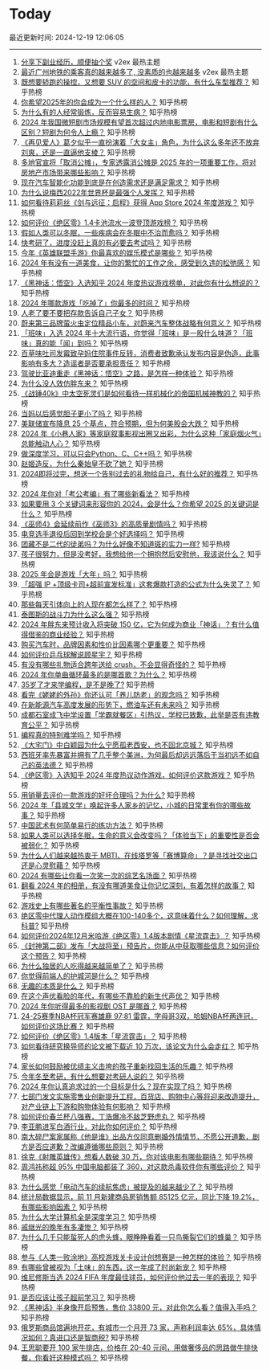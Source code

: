 # Today

最近更新时间: 2024-12-19 12:06:05

--- 
1. [分享下副业经历，顺便抽个奖](https://www.v2ex.com/t/1098683) v2ex 最热主题
2. [最近广州地铁的乘客真的越来越多了, 没素质的也越来越多](https://www.v2ex.com/t/1098660) v2ex 最热主题
3. [既想要轿跑的操控，又想要 SUV 的空间和皮卡的功能，有什么车型推荐？](https://www.zhihu.com/question/7197745132) 知乎热榜
4. [你希望2025年的你会成为一个什么样的人？](https://www.zhihu.com/question/5541178274) 知乎热榜
5. [为什么有的人经常锻炼，反而容易生病？](https://www.zhihu.com/question/5553216028) 知乎热榜
6. [2024 年我国微短剧市场规模有望首次超过内地电影票房，电影和短剧有什么区别？短剧为何令人上瘾？](https://www.zhihu.com/question/7022660972) 知乎热榜
7. [《再见爱人》葛夕似乎一直扮演着「大女主」角色，为什么这么多年还不放弃刘爽，还是一直逼他支棱？](https://www.zhihu.com/question/6788860536) 知乎热榜
8. [多地官宣将「取消公摊」，专家透露消公摊是 2025 年的一项重要工作，将对房地产市场带来哪些影响？](https://www.zhihu.com/question/7213640300) 知乎热榜
9. [现在汽车智能化功能到底是在创造需求还是满足需求？](https://www.zhihu.com/question/6848071073) 知乎热榜
10. [为什么说梅西2022年世界杯是最强个人发挥？](https://www.zhihu.com/question/6852752091) 知乎热榜
11. [如何看待莉莉丝《剑与远征：启程》获得 App Store 2024 年度游戏？](https://www.zhihu.com/question/6664747011) 知乎热榜
12. [如何评价《绝区零》1.4卡池流水一波登顶游戏榜？](https://www.zhihu.com/question/7198458242) 知乎热榜
13. [假如人类可以冬眠，一些疾病会在冬眠中不治而愈吗？](https://www.zhihu.com/question/6010754064) 知乎热榜
14. [快考研了，进度没赶上真的有必要去考试吗？](https://www.zhihu.com/question/5088673012) 知乎热榜
15. [今年《英雄联盟手游》你最喜欢的娱乐模式是哪些？](https://www.zhihu.com/question/7103622267) 知乎热榜
16. [2024 年有没有一道美食，让你的繁忙的工作之余，感受到久违的松弛感？](https://www.zhihu.com/question/6753912605) 知乎热榜
17. [《黑神话：悟空》入选知乎 2024 年度热议游戏榜单，对此你有什么想说的？](https://www.zhihu.com/question/7168494491) 知乎热榜
18. [2024 年哪款游戏「吃掉了」你最多的时间？](https://www.zhihu.com/question/7084650580) 知乎热榜
19. [人老了要不要把存款告诉自己子女？](https://www.zhihu.com/question/483077955) 知乎热榜
20. [蔚来第三品牌萤火虫定位精品小车，对蔚来汽车整体战略有何意义？](https://www.zhihu.com/question/6987468990) 知乎热榜
21. [「班味」入选 2024 年十大流行语，你觉得「班味」是一股什么味道？「班味」真的能「闻」到吗？](https://www.zhihu.com/question/4668037330) 知乎热榜
22. [百草味吐司发霉致孕妈住院事件反转，消费者致歉承认发布内容是伪造，此事影响有多大？造谣者是否要承担责任？](https://www.zhihu.com/question/7098096919) 知乎热榜
23. [驾驶比亚迪重走《黑神话：悟空》之路，是怎样一种体验？](https://www.zhihu.com/question/7171843279) 知乎热榜
24. [为什么没人效仿胖东来？](https://www.zhihu.com/question/631517182) 知乎热榜
25. [《战锤40k》中太空死灵们是如何看待一样机械化的帝国机械神教的？](https://www.zhihu.com/question/421979036) 知乎热榜
26. [当妈以后感觉胆子更小了吗？](https://www.zhihu.com/question/5869206490) 知乎热榜
27. [美联储宣布降息 25 个基点，符合预期，但为何美股会大跌？](https://www.zhihu.com/question/7254178589) 知乎热榜
28. [2024 年《小巷人家》等家庭叙事影视出圈又出彩，为什么这种「家庭烟火气」总能触动人心？](https://www.zhihu.com/question/6658095092) 知乎热榜
29. [做深度学习，可以只会Python、C、C++吗？](https://www.zhihu.com/question/6406122739) 知乎热榜
30. [赵姬造反，为什么秦始皇不砍了她？](https://www.zhihu.com/question/640452537) 知乎热榜
31. [2024即将过完，想送一个告别过去的礼物给自己，有什么好的推荐？](https://www.zhihu.com/question/6196537316) 知乎热榜
32. [2024 年你对「考公考编」有了哪些新看法？](https://www.zhihu.com/question/6760412691) 知乎热榜
33. [如果要用 3 个关键词来形容你的 2024，会是什么？你希望 2025 的关键词是什么？](https://www.zhihu.com/question/6638542492) 知乎热榜
34. [《巫师4》会延续前作《巫师3》的高质量剧情吗？](https://www.zhihu.com/question/7032030356) 知乎热榜
35. [电竞选手退役后回到学校会是个好选择吗？](https://www.zhihu.com/question/7107639164) 知乎热榜
36. [团藏不是二代的徒弟吗？为什么好像不知道斑的实力一样?](https://www.zhihu.com/question/563408175) 知乎热榜
37. [孩子很努力，但是没考好，我想给他一个拥抱然后安慰他，我该说什么？](https://www.zhihu.com/question/6519770047) 知乎热榜
38. [2025 年会是游戏「大年」吗？](https://www.zhihu.com/question/7084673601) 知乎热榜
39. [「超强 IP +顶级卡司+超前宣发标准」这套爆款打造的公式为什么失灵了？](https://www.zhihu.com/question/5975446651) 知乎热榜
40. [那些每天引体向上的人现在都怎么样了？](https://www.zhihu.com/question/447309600) 知乎热榜
41. [泰图斯的战斗力为什么这么强？](https://www.zhihu.com/question/5470073287) 知乎热榜
42. [2024 年胖东来预计收入将突破 150 亿，它为何成为商业「神话」？有什么值得借鉴的商业经验？](https://www.zhihu.com/question/7205138375) 知乎热榜
43. [购买汽车时，品牌因素和性价比因素哪个更重要？](https://www.zhihu.com/question/6847729355) 知乎热榜
44. [如何评价乒乓球解说顾星宇？](https://www.zhihu.com/question/7076549083) 知乎热榜
45. [有没有哪些礼物适合跨年送给 crush，不会显得奇怪的？](https://www.zhihu.com/question/7176789281) 知乎热榜
46. [2024 年你单曲循环最多的是哪首歌？为什么？](https://www.zhihu.com/question/6592243411) 知乎热榜
47. [35岁了才来学编程，是不是晚了?](https://www.zhihu.com/question/6590712665) 知乎热榜
48. [看完《姥姥的外孙》你还认可「养儿防老」的观念吗？](https://www.zhihu.com/question/5975771257) 知乎热榜
49. [在新能源汽车高度发展的形势下，燃油车还有未来吗？](https://www.zhihu.com/question/6820300201) 知乎热榜
50. [成都石室成飞中学设置「学霸就餐区」引热议，学校已致歉，此举是否有违教育公平？](https://www.zhihu.com/question/7114596075) 知乎热榜
51. [编程真的特别难学吗？](https://www.zhihu.com/question/6485010805) 知乎热榜
52. [《大宅门》中白颖园为什么宁愿孤老西安，也不回北京城？](https://www.zhihu.com/question/579296103) 知乎热榜
53. [西班牙率先暴富并拥有了几乎整个美洲，为何最后却远远落后于当初远不如自己的英法德？](https://www.zhihu.com/question/666231870) 知乎热榜
54. [《绝区零》入选知乎 2024 年度热议动作游戏，如何评价这款游戏？](https://www.zhihu.com/question/7168852823) 知乎热榜
55. [用销量去评价一款游戏的好坏合理吗？为什么?](https://www.zhihu.com/question/6798728657) 知乎热榜
56. [2024 年「县城文学」唤起许多人家乡的记忆，小城的日常里有你的哪些故事？](https://www.zhihu.com/question/6996845776) 知乎热榜
57. [中国武术有何简单易行的练功方法？](https://www.zhihu.com/question/404371021) 知乎热榜
58. [如果人类可以选择冬眠，生命的意义会改变吗？「体验当下」的重要性是否会被弱化？](https://www.zhihu.com/question/5777544412) 知乎热榜
59. [为什么人们越来越热衷于 MBTI、在线塔罗等「赛博算命」？是寻找社交出口还是心灵慰藉？](https://www.zhihu.com/question/6660478947) 知乎热榜
60. [2024 有哪些让你看一次笑一次的综艺名场面？](https://www.zhihu.com/question/6844291020) 知乎热榜
61. [翻看 2024 年的相册，有没有哪道美食让你记忆深刻，有着怎样的故事？](https://www.zhihu.com/question/6753766433) 知乎热榜
62. [游戏史上有哪些著名的平衡性事故？](https://www.zhihu.com/question/4307215276) 知乎热榜
63. [绝区零中代理人动作模组大概在100-140多个，这意味着什么？如何理解，求科普?](https://www.zhihu.com/question/7089189160) 知乎热榜
64. [如何评价2024年12月米哈游《绝区零》1.4版本剧情《星流霆击》？](https://www.zhihu.com/question/7170161603) 知乎热榜
65. [《封神第二部》发布「大战将至」预告片，你能从中获取哪些信息？如何评价这个预告？](https://www.zhihu.com/question/7171964522) 知乎热榜
66. [为什么独居的人吃得越来越简单了？](https://www.zhihu.com/question/558709005) 知乎热榜
67. [你觉得前端人的护城河是什么？](https://www.zhihu.com/question/6375109221) 知乎热榜
68. [无趣的本质是什么？](https://www.zhihu.com/question/620391012) 知乎热榜
69. [在这个声优看脸的年代，有哪些不靠脸的新生代声优？](https://www.zhihu.com/question/654947051) 知乎热榜
70. [2024 年你听得最多的影视剧 OST 是哪首？](https://www.zhihu.com/question/6844551657) 知乎热榜
71. [24-25赛季NBA杯冠军赛雄鹿 97:81 雷霆，字母哥3双，哈姆NBA杯两连冠，如何评价这场比赛？](https://www.zhihu.com/question/7165298404) 知乎热榜
72. [如何评价《绝区零》1.4版本「星流霆击」？](https://www.zhihu.com/question/7171829641) 知乎热榜
73. [如何看待研究换导师的论文被下载近 10 万次，该论文为什么会走红？](https://www.zhihu.com/question/6773921257) 知乎热榜
74. [家长如何鼓励被优绩主义击垮的孩子重新找回生活的乐趣？](https://www.zhihu.com/question/6930509750) 知乎热榜
75. [今年冬至考研，有什么想要对考研人说的？](https://www.zhihu.com/question/6907882803) 知乎热榜
76. [2024 年你认真追求过的一个目标是什么？现在实现了吗？](https://www.zhihu.com/question/6476736637) 知乎热榜
77. [七部门发文实施零售业创新提升工程，百货店、购物中心等将迎来改造提升，对产业链上下游和购物体验有何影响？](https://www.zhihu.com/question/7173552063) 知乎热榜
78. [如何评价春兰杯八强赛，丁浩爆冷不敌芝野虎丸？](https://www.zhihu.com/question/7115934677) 知乎热榜
79. [李亚鹏进军白酒行业，对此你如何评价？](https://www.zhihu.com/question/7062461362) 知乎热榜
80. [南大碎尸案家属称《他是谁》出品方仅同意删婚外情情节，不愿公开道歉，剧方是否应道歉？改编遵循哪些原则？](https://www.zhihu.com/question/7170983168) 知乎热榜
81. [徐克《射雕英雄传》想看人数破 30 万，你对该电影有哪些期待？](https://www.zhihu.com/question/6854235471) 知乎热榜
82. [周鸿祎称超 95% 中国电脑都装了 360，对这款杀毒软件你有哪些评价？](https://www.zhihu.com/question/6931977982) 知乎热榜
83. [为什么感觉「电动汽车的续航焦虑」被提及的越来越少了？](https://www.zhihu.com/question/6738858957) 知乎热榜
84. [统计局数据显示，前 11 月新建商品房销售额 85125 亿元，同比下降 19.2%，有哪些影响因素？](https://www.zhihu.com/question/6982952605) 知乎热榜
85. [为什么大学计算机全是深度学习？](https://www.zhihu.com/question/654961977) 知乎热榜
86. [戚继光的晚年有多凄惨？](https://www.zhihu.com/question/496527412) 知乎热榜
87. [为什么几千只能蜇死人的虎头蜂，眼睁睁看着一只鸟撕裂它们的蜂巢？](https://www.zhihu.com/question/634452558) 知乎热榜
88. [参与《人类一败涂地》高校游戏关卡设计创想赛是一种怎样的体验？](https://www.zhihu.com/question/3855278158) 知乎热榜
89. [有哪些曾被视为「土味」的东西，这一年成了时尚新宠？](https://www.zhihu.com/question/6987556991) 知乎热榜
90. [维尼修斯当选 2024 FIFA 年度最佳球员，如何评价他过去一年的表现？](https://www.zhihu.com/question/7163177331) 知乎热榜
91. [是否应该让孩子超前学习？](https://www.zhihu.com/question/410326125) 知乎热榜
92. [《黑神话》半身像开启预售，售价 33800 元，对此你怎么看？值得入手吗？](https://www.zhihu.com/question/7032846387) 知乎热榜
93. [俄罗斯商品馆遍地开花，有城市一个月开 73 家，声称利润率达 65%，具体情况如何？真进口还是智商税?](https://www.zhihu.com/question/7100193409) 知乎热榜
94. [王思聪要开 100 家牛排店，价格在 20-40 元间，用做奢侈品的思路做牛排快餐，你看好这种模式吗？](https://www.zhihu.com/question/7163968867) 知乎热榜
